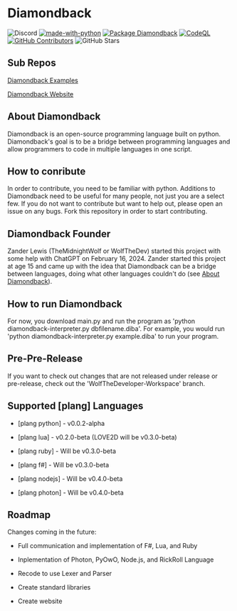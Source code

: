 # Diamondback

![Discord](https://img.shields.io/discord/1209157984010109018?logo=discord&label=Discord)
[![made-with-python](https://img.shields.io/badge/Made%20with-Python-1f425f.svg)](https://www.python.org/)
[![Package Diamondback](https://github.com/Diamondback-Development/diamondback/actions/workflows/package-diba.yml/badge.svg?branch=master)](https://github.com/Diamondback-Development/diamondback/actions/workflows/package-diba.yml)
[![CodeQL](https://github.com/Diamondback-Development/diamondback/actions/workflows/codeql.yml/badge.svg)](https://github.com/Diamondback-Development/diamondback/actions/workflows/codeql.yml)
[![GitHub Contributors](https://img.shields.io/github/contributors/Diamondback-Development/diamondback?label=Contributors)](https://github.com/Diamondback-Development/diamondback/graphs/contributors)
![GitHub Stars](https://img.shields.io/github/stars/Diamondback-Development/diamondback?label=Stars)

## Sub Repos
[Diamondback Examples](https://github.com/Diamondback-Development/diamondback-examples)

[Diamondback Website](https://github.com/WolfTheDeveloper/XXWebsite)

## About Diamondback

Diamondback is an open-source programming language built on python. Diamondback's goal is to be a bridge between programming languages and allow programmers to code in multiple languages in one script.

## How to conribute

In order to contribute, you need to be familiar with python. Additions to Diamondback need to be useful for many people, not just you are a select few. If you do not want to contribute but want to help out, please open an issue on any bugs. Fork this repository in order to start contributing.

## Diamondback Founder

Zander Lewis (TheMidnightWolf or WolfTheDev) started this project with some help with ChatGPT on February 16, 2024. Zander started this project at age 15 and came up with the idea that Diamondback can be a bridge between languages, doing what other languages couldn't do (see [About Diamondback](https://github.com/Diamondback-Development/diamondback#about-diamondback)).

## How to run Diamondback

For now, you download main.py and run the program as 'python diamondback-interpreter.py dbfilename.diba'. For example, you would run 'python diamondback-interpreter.py example.diba' to run your program.

## Pre-Pre-Release

If you want to check out changes that are not released under release or pre-release, check out the 'WolfTheDeveloper-Workspace' branch.

## Supported [plang] Languages

- [plang python] - v0.0.2-alpha

- [plang lua] - v0.2.0-beta (LOVE2D will be v0.3.0-beta)

- [plang ruby] - Will be v0.3.0-beta

- [plang f#] - Will be v0.3.0-beta

- [plang nodejs] - Will be v0.4.0-beta

- [plang photon] - Will be v0.4.0-beta

## Roadmap

Changes coming in the future:

- Full communication and implementation of F#, Lua, and Ruby

- Inplementation of Photon, PyOwO, Node.js, and RickRoll Language

- Recode to use Lexer and Parser

- Create standard libraries

- Create website
